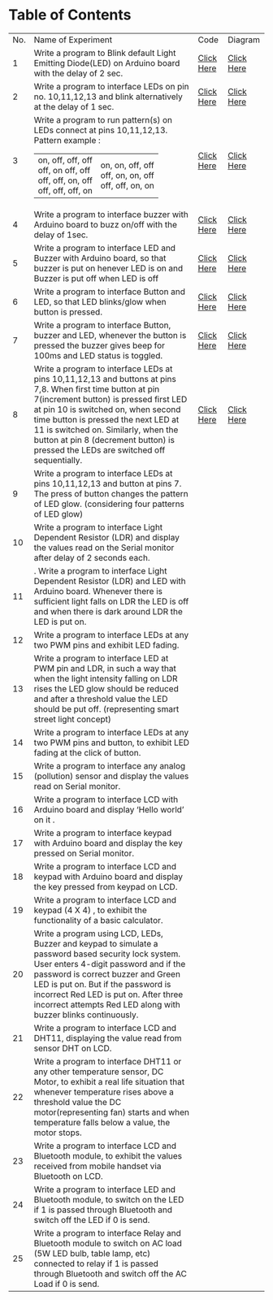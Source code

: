 # Table of Contents

<table>
<tr><td>No.</td><td>Name of Experiment</td><td>Code</td><td>Diagram</td></tr>

<tr>
<td>1</td>
<td>Write a program to Blink default Light Emitting Diode(LED) on Arduino board with the delay of 2 sec.</td>
<td><a href="https://github.com/rpkc/O-level-IoT-Project-Codes/blob/main/1/1.ino">Click Here</a></td>
<td><a href="https://raw.githubusercontent.com/rpkc/O-level-IoT-Project-Codes/main/1/1.png">Click Here</a></td>
</tr>

<tr>
<td>2</td>
<td>Write a program to interface LEDs on pin no. 10,11,12,13 and blink alternatively at the delay of 1 sec.</td>
<td><a href="https://github.com/rpkc/O-level-IoT-Project-Codes/blob/main/2/2.ino">Click Here</a></td>
<td><a href="https://raw.githubusercontent.com/rpkc/O-level-IoT-Project-Codes/main/2/2.png">Click Here</a></td>
</tr>

<tr>
<td>3</td>
<td>Write a program to run pattern(s) on LEDs connect at pins 10,11,12,13. <br>Pattern example : 
    <center>
    <table>
    <tr>
    <td>
    on, off, off, off<br>
    off, on off, off<br>
    off, off, on, off<br>
    off, off, off, on
    </td>
    <td>
    on, on, off, off<br>
    off, on, on, off<br>
    off, off, on, on
    </td>
    </tr>
    </table>
    </center>
</td>
<td><a href="https://github.com/rpkc/O-level-IoT-Project-Codes/blob/main/3/3.ino">Click Here</a></td>
<td><a href="https://raw.githubusercontent.com/rpkc/O-level-IoT-Project-Codes/main/3/3.png">Click Here</a></td>
</tr>


<tr>
<td>4</td>
<td> Write a program to interface buzzer with Arduino board to buzz on/off with the delay of 1sec.</td>
<td><a href="https://github.com/rpkc/O-level-IoT-Project-Codes/blob/main/4/4.ino">Click Here</a></td>
<td><a href="https://raw.githubusercontent.com/rpkc/O-level-IoT-Project-Codes/main/4/4.png">Click Here</a></td>
</tr>

<tr>
<td>5</td>
<td>Write a program to interface LED and Buzzer with Arduino board, so that buzzer is put on henever LED is on and Buzzer is put off when LED is off</td>
<td><a href="https://github.com/rpkc/O-level-IoT-Project-Codes/blob/main/5/5.ino">Click Here</a></td>
<td><a href="https://raw.githubusercontent.com/rpkc/O-level-IoT-Project-Codes/main/5/5.png">Click Here</a></td>
</tr>

<tr>
<td>6</td>
<td>Write a program to interface Button and LED, so that LED blinks/glow when button is pressed.</td>
<td><a href="https://github.com/rpkc/O-level-IoT-Project-Codes/blob/main/6/6.ino">Click Here</a></td>
<td><a href="https://raw.githubusercontent.com/rpkc/O-level-IoT-Project-Codes/main/6/6.png">Click Here</a></td>
</tr>

<tr>
<td>7</td>
<td> Write a program to interface Button, buzzer and LED, whenever the button is pressed the buzzer gives beep for 100ms and LED status is toggled.</td>
<td><a href="https://github.com/rpkc/O-level-IoT-Project-Codes/blob/main/7/7.ino">Click Here</a></td>
<td><a href="https://raw.githubusercontent.com/rpkc/O-level-IoT-Project-Codes/main/7/7.png">Click Here</a></td>
</tr>

<tr>
<td>8</td>
<td> Write a program to interface LEDs at pins 10,11,12,13 and buttons at pins 7,8. When first time button at pin 7(increment button) is pressed first LED at pin 10 is switched on, when second time button is pressed the next LED at 11 is switched on. Similarly, when the button at pin 8 (decrement button) is pressed the LEDs are switched off sequentially.</td>
<td><a href="https://github.com/rpkc/O-level-IoT-Project-Codes/blob/main/8/8.ino">Click Here</a></td>
<td><a href="https://raw.githubusercontent.com/rpkc/O-level-IoT-Project-Codes/main/8/8.png">Click Here</a></td>
</tr>

<tr>
<td>9</td>
<td> Write a program to interface LEDs at pins 10,11,12,13 and button at pins 7. The press of button changes the pattern of LED glow. (considering four patterns of LED glow)</td>
<td></td>
<td></td>
</tr>

<tr>
<td>10</td>
<td>Write a program to interface Light Dependent Resistor (LDR) and display the values read on the Serial monitor after delay of 2 seconds each.</td>
<td></td>
<td></td>
</tr>

<tr>
<td>11</td>
<td>. Write a program to interface Light Dependent Resistor (LDR) and LED with Arduino board. Whenever there is sufficient light falls on LDR the LED is off and when there is dark around LDR the LED is put on.</td>
<td></td>
<td></td>
</tr>

<tr>
<td>12</td>
<td> Write a program to interface LEDs at any two PWM pins and exhibit LED fading.</td>
<td></td>
<td></td>
</tr>

<tr>
<td>13</td>
<td> Write a program to interface LED at PWM pin and LDR, in such a way that when the light intensity falling on LDR rises the LED glow should be reduced and after a threshold value the LED should be put off. (representing smart street light concept)</td>
<td></td>
<td></td>
</tr>

<tr>
<td>14</td>
<td> Write a program to interface LEDs at any two PWM pins and button, to exhibit LED fading at the click of button.</td>
<td></td>
<td></td>
</tr>

<tr>
<td>15</td>
<td> Write a program to interface any analog (pollution) sensor and display the values read on Serial monitor.</td>
<td></td>
<td></td>
</tr>

<tr>
<td>16</td>
<td> Write a program to interface LCD with Arduino board and display ‘Hello world’ on it .</td>
<td></td>
<td></td>
</tr>

<tr>
<td>17</td>
<td> Write a program to interface keypad with Arduino board and display the key pressed  on Serial monitor.</td>
<td></td>
<td></td>
</tr>

<tr>
<td>18</td>
<td> Write a program to interface LCD and keypad with Arduino board and display the key pressed from keypad on LCD.</td>
<td></td>
<td></td>
</tr>

<tr>
<td>19</td>
<td>Write a program to interface LCD and keypad (4 X 4) , to exhibit the functionality of a basic calculator.
<!-- <table>
<tr><td>1</td><td>2</td><td>3</td><td>4</td></tr>
<tr><td>5</td><td>6</td><td>7</td><td>8</td></tr>
<tr><td>9</td><td>0</td><td>+</td><td>-</td></tr>
<tr><td>/</td><td>*</td><td>Clear</td><td>Enter</td></tr>
</table> -->

</td>
<td></td>
<td></td>
</tr>

<tr>
<td>20</td>
<td> Write a program using LCD, LEDs, Buzzer and keypad to simulate a password based security lock system. User enters 4-digit password and if the password is correct buzzer and Green LED is put on. But if the password is incorrect Red LED is put on. After three incorrect attempts Red LED along with buzzer blinks continuously.</td>
<td></td>
<td></td>
</tr>

<tr>
<td>21</td>
<td>Write a program to interface LCD and DHT11, displaying the value read from sensor DHT on LCD.</td>
<td></td>
<td></td>
</tr>


<tr>
<td>22</td>
<td> Write a program to interface DHT11 or any other temperature sensor, DC Motor, to exhibit a real life situation that whenever temperature rises above a threshold value the DC motor(representing fan) starts and when temperature falls below a value, the motor stops.</td>
<td></td>
<td></td>
</tr>

<tr>
<td>23</td>
<td> Write a program to interface LCD and Bluetooth module, to exhibit the values received from mobile handset via Bluetooth on LCD.</td>
<td></td>
<td></td>
</tr>

<tr>
<td>24</td>
<td> Write a program to interface LED and Bluetooth module, to switch on the LED if 1 is passed through Bluetooth and switch off the LED if 0 is send.</td>
<td></td>
<td></td>
</tr>

<tr>
<td>25</td>
<td>Write a program to interface Relay and Bluetooth module to switch on AC load (5W LED bulb, table lamp, etc) connected to relay if 1 is passed through Bluetooth and switch off the AC Load if 0 is send.</td>
<td></td>
<td></td>
</tr>

</table>